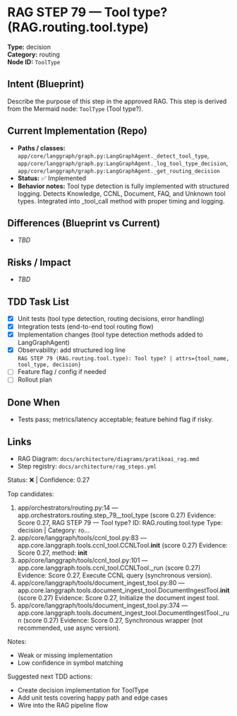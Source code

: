 # RAG STEP 79 — Tool type? (RAG.routing.tool.type)

**Type:** decision  
**Category:** routing  
**Node ID:** `ToolType`

## Intent (Blueprint)
Describe the purpose of this step in the approved RAG. This step is derived from the Mermaid node: `ToolType` (Tool type?).

## Current Implementation (Repo)
- **Paths / classes:** `app/core/langgraph/graph.py:LangGraphAgent._detect_tool_type`, `app/core/langgraph/graph.py:LangGraphAgent._log_tool_type_decision`, `app/core/langgraph/graph.py:LangGraphAgent._get_routing_decision`
- **Status:** ✅ Implemented
- **Behavior notes:** Tool type detection is fully implemented with structured logging. Detects Knowledge, CCNL, Document, FAQ, and Unknown tool types. Integrated into _tool_call method with proper timing and logging.

## Differences (Blueprint vs Current)
- _TBD_

## Risks / Impact
- _TBD_

## TDD Task List
- [x] Unit tests (tool type detection, routing decisions, error handling)
- [x] Integration tests (end-to-end tool routing flow)
- [x] Implementation changes (tool type detection methods added to LangGraphAgent)
- [x] Observability: add structured log line  
  `RAG STEP 79 (RAG.routing.tool.type): Tool type? | attrs={tool_name, tool_type, decision}`
- [ ] Feature flag / config if needed
- [ ] Rollout plan

## Done When
- Tests pass; metrics/latency acceptable; feature behind flag if risky.

## Links
- RAG Diagram: `docs/architecture/diagrams/pratikoai_rag.mmd`
- Step registry: `docs/architecture/rag_steps.yml`


<!-- AUTO-AUDIT:BEGIN -->
Status: ❌  |  Confidence: 0.27

Top candidates:
1) app/orchestrators/routing.py:14 — app.orchestrators.routing.step_79__tool_type (score 0.27)
   Evidence: Score 0.27, RAG STEP 79 — Tool type?
ID: RAG.routing.tool.type
Type: decision | Category: ro...
2) app/core/langgraph/tools/ccnl_tool.py:83 — app.core.langgraph.tools.ccnl_tool.CCNLTool.__init__ (score 0.27)
   Evidence: Score 0.27, method: __init__
3) app/core/langgraph/tools/ccnl_tool.py:101 — app.core.langgraph.tools.ccnl_tool.CCNLTool._run (score 0.27)
   Evidence: Score 0.27, Execute CCNL query (synchronous version).
4) app/core/langgraph/tools/document_ingest_tool.py:80 — app.core.langgraph.tools.document_ingest_tool.DocumentIngestTool.__init__ (score 0.27)
   Evidence: Score 0.27, Initialize the document ingest tool.
5) app/core/langgraph/tools/document_ingest_tool.py:374 — app.core.langgraph.tools.document_ingest_tool.DocumentIngestTool._run (score 0.27)
   Evidence: Score 0.27, Synchronous wrapper (not recommended, use async version).

Notes:
- Weak or missing implementation
- Low confidence in symbol matching

Suggested next TDD actions:
- Create decision implementation for ToolType
- Add unit tests covering happy path and edge cases
- Wire into the RAG pipeline flow
<!-- AUTO-AUDIT:END -->